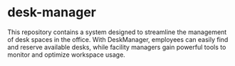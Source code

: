 # desk-manager
This repository contains a system designed to streamline the management of desk spaces in the office. With DeskManager, employees can easily find and reserve available desks, while facility managers gain powerful tools to monitor and optimize workspace usage.
